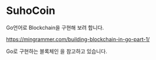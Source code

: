 # SuhoCoin

Go언어로 Blockchain을 구현해 보려 합니다.

https://mingrammer.com/building-blockchain-in-go-part-1/

Go로 구현하는 블록체인 을 참고하고 있습니다.
